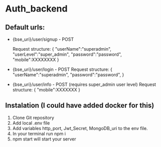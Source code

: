 # Auth_backend

## Default urls:

- {bse_uri}/user/signup - POST

  Request structure:
  {
  "userName":"superadmin",
  "userLevel":"super_admin",
  "password":"password",
  "mobile":XXXXXXXX
  }

- {bse_uri}/user/login - POST
  Request structure:
  {
  "userName":"superadmin",
  "password":"password",
  }

- {bse_uri}/user/info - POST (requires super_admin user level)
  Request structure:
  {
  "mobile":XXXXXXX
  }

## Instalation (I could have added docker for this)

1. Clone Git repository
2. Add local .env file
3. Add variables http_port, Jwt_Secret, MongoDB_uri to the env file.
4. In your terminal run npm i
5. npm start will start your server
